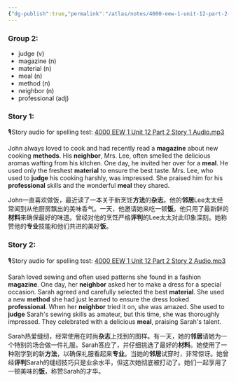 ```yaml
---
{"dg-publish":true,"permalink":"/atlas/notes/4000-eew-1-unit-12-part-2-stories/","noteIcon":""}
---
```


### Group 2:

- judge (v)
- magazine (n)
- material (n)
- meal (n)
- method (n)
- neighbor (n)
- professional (adj)

### Story 1:
🎙️Story audio for spelling test: [4000 EEW 1 Unit 12 Part 2 Story 1 Audio.mp3](https://drive.google.com/file/d/1OxBU0nATanVgPF58ZecgcgIViaT4Gso7/view?usp=drive_link)

John always loved to cook and had recently read a **magazine** about new cooking **methods**. His **neighbor**, Mrs. Lee, often smelled the delicious aromas wafting from his kitchen. One day, he invited her over for a **meal**. He used only the freshest **material** to ensure the best taste. Mrs. Lee, who used to **judge** his cooking harshly, was impressed. She praised him for his **professional** skills and the wonderful **meal** they shared.

John一直喜欢做饭，最近读了一本关于新烹饪**方法**的**杂志**。他的**邻居**Lee太太经常闻到从他厨房飘出的美味香气。一天，他邀请她来吃一顿**饭**。他只用了最新鲜的**材料**来确保最好的味道。曾经对他的烹饪严格**评判**的Lee太太对此印象深刻。她称赞他的**专业**技能和他们共进的美好**饭**。

### Story 2:
🎙️Story audio for spelling test: [4000 EEW 1 Unit 12 Part 2 Story 2 Audio.mp3](https://drive.google.com/file/d/18Cwm7Ylvf2cGrjUPN7VmCVBRYVarvJtW/view?usp=drive_link)

Sarah loved sewing and often used patterns she found in a fashion **magazine**. One day, her **neighbor** asked her to make a dress for a special occasion. Sarah agreed and carefully selected the best **material**. She used a new **method** she had just learned to ensure the dress looked **professional**. When her **neighbor** tried it on, she was amazed. She used to **judge** Sarah's sewing skills as amateur, but this time, she was thoroughly impressed. They celebrated with a delicious **meal**, praising Sarah's talent.

Sarah热爱缝纫，经常使用在时尚**杂志**上找到的图样。有一天，她的**邻居**请她为一个特别的场合做一件礼服。Sarah答应了，并仔细挑选了最好的**材料**。她使用了一种刚学到的新**方法**，以确保礼服看起来**专业**。当她的**邻居**试穿时，非常惊讶。她曾经**评判**Sarah的缝纫技巧只是业余水平，但这次她彻底被打动了。她们一起享用了一顿美味的**饭**，称赞Sarah的才华。

